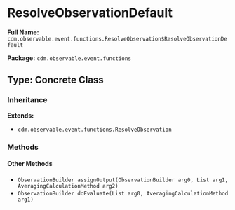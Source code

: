 # ResolveObservationDefault

**Full Name:** `cdm.observable.event.functions.ResolveObservation$ResolveObservationDefault`

**Package:** `cdm.observable.event.functions`

## Type: Concrete Class

### Inheritance

**Extends:**
- `cdm.observable.event.functions.ResolveObservation`

### Methods

#### Other Methods

- `ObservationBuilder assignOutput(ObservationBuilder arg0, List arg1, AveragingCalculationMethod arg2)`
- `ObservationBuilder doEvaluate(List arg0, AveragingCalculationMethod arg1)`

